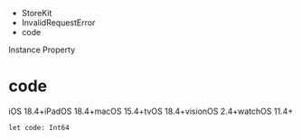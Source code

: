 

- StoreKit
- InvalidRequestError
-  code 

Instance Property

# code

iOS 18.4+iPadOS 18.4+macOS 15.4+tvOS 18.4+visionOS 2.4+watchOS 11.4+

``` source
let code: Int64
```

